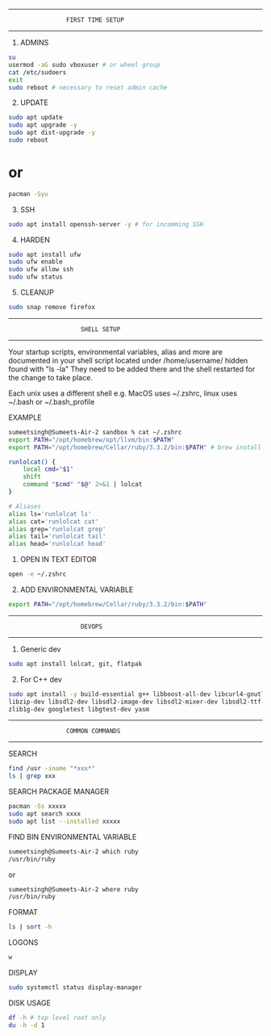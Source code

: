 
________________________________________________________

                    FIRST TIME SETUP
________________________________________________________


1. ADMINS
```bash
su
usermod -aG sudo vboxuser # or wheel group
cat /etc/sudoers
exit
sudo reboot # necessary to reset admin cache
```

2. UPDATE
```bash
sudo apt update
sudo apt upgrade -y
sudo apt dist-upgrade -y
sudo reboot
```
# or
```bash
pacman -Syu
```

3. SSH
```bash
sudo apt install openssh-server -y # for incomming SSH
```

4. HARDEN
```bash
sudo apt install ufw
sudo ufw enable
sudo ufw allow ssh
sudo ufw status
```

5. CLEANUP
```bash
sudo snap remove firefox
```

________________________________________________________

                        SHELL SETUP
________________________________________________________

Your startup scripts, environmental variables, alias and more are documented
in your shell script located under /home/username/ hidden found with "ls -la"
They need to be added there and the shell restarted for the change to take place.

Each unix uses a different shell e.g. MacOS uses ~/.zshrc, linux uses ~/.bash or ~/.bash_profile

EXAMPLE

```bash
sumeetsingh@Sumeets-Air-2 sandbox % cat ~/.zshrc   
export PATH="/opt/homebrew/opt/llvm/bin:$PATH"
export PATH="/opt/homebrew/Cellar/ruby/3.3.2/bin:$PATH" # brew install ruby

runlolcat() {
    local cmd="$1"
    shift
    command "$cmd" "$@" 2>&1 | lolcat
}

# Aliases
alias ls='runlolcat ls'
alias cat='runlolcat cat'
alias grep='runlolcat grep'
alias tail='runlolcat tail'
alias head='runlolcat head'
```

1. OPEN IN TEXT EDITOR
```bash
open -e ~/.zshrc
```

2. ADD ENVIRONMENTAL VARIABLE
```bash
export PATH="/opt/homebrew/Cellar/ruby/3.3.2/bin:$PATH"
```

________________________________________________________

                        DEVOPS
________________________________________________________

1. Generic dev
```bash
sudo apt install lolcat, git, flatpak
```

2. For C++ dev
```bash
sudo apt install -y build-essential g++ libboost-all-dev libcurl4-gnutls-dev 
libzip-dev libsdl2-dev libsdl2-image-dev libsdl2-mixer-dev libsdl2-ttf-dev 
zlib1g-dev googletest libgtest-dev yasm
```


________________________________________________________

                    COMMON COMMANDS
________________________________________________________

SEARCH
```bash
find /usr -iname "*xxx*"
ls | grep xxx
```

SEARCH PACKAGE MANAGER
```bash
pacman -Ss xxxxx
sudo apt search xxxx
sudo apt list --installed xxxxx
```

FIND BIN ENVIRONMENTAL VARIABLE
```bash
sumeetsingh@Sumeets-Air-2 which ruby
/usr/bin/ruby
```
or
```bash
sumeetsingh@Sumeets-Air-2 where ruby
/usr/bin/ruby
```

FORMAT
```bash
ls | sort -h
```

LOGONS
```bash
w
```

DISPLAY
```bash
sudo systemctl status display-manager
```

DISK USAGE
```bash
df -h # top level root only
du -h -d 1
```
